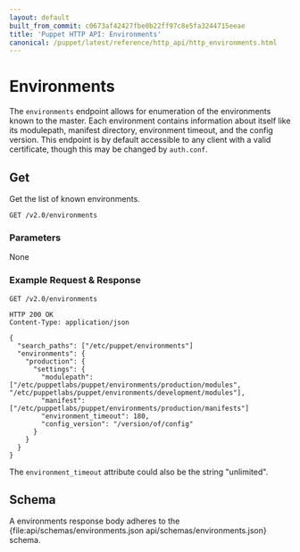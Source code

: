```yaml
---
layout: default
built_from_commit: c0673af42427fbe0b22ff97c8e5fa3244715eeae
title: 'Puppet HTTP API: Environments'
canonical: /puppet/latest/reference/http_api/http_environments.html
---
```


Environments
============

The `environments` endpoint allows for enumeration of the environments known to the master. Each environment contains information
about itself like its modulepath, manifest directory, environment timeout, and the config version.
This endpoint is by default accessible to any client with a valid certificate, though this may be changed by `auth.conf`.

Get
---

Get the list of known environments.

    GET /v2.0/environments

### Parameters

None

### Example Request & Response

    GET /v2.0/environments

    HTTP 200 OK
    Content-Type: application/json

    {
      "search_paths": ["/etc/puppet/environments"]
      "environments": {
        "production": {
          "settings": {
            "modulepath": ["/etc/puppetlabs/puppet/environments/production/modules", "/etc/puppetlabs/puppet/environments/development/modules"],
            "manifest": ["/etc/puppetlabs/puppet/environments/production/manifests"]
            "environment_timeout": 180,
            "config_version": "/version/of/config"
          }
        }
      }
    }

The `environment_timeout` attribute could also be the string "unlimited".

Schema
------

A environments response body adheres to the {file:api/schemas/environments.json
api/schemas/environments.json} schema.

